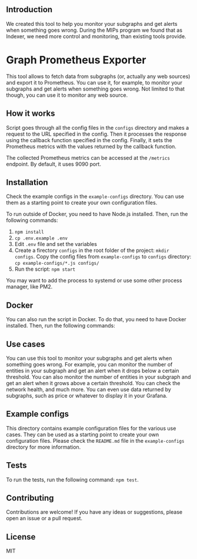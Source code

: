 ## Introduction

We created this tool to help you monitor your subgraphs and get alerts when something goes wrong.
During the MIPs program we found that as Indexer, we need more control and monitoring, than existing tools provide.

# Graph Prometheus Exporter

This tool allows to fetch data from subgraphs (or, actually any web sources) and export it to Prometheus.
You can use it, for example, to monitor your subgraphs and get alerts when something goes wrong.
Not limited to that though, you can use it to monitor any web source.

## How it works

Script goes through all the config files in the `configs` directory and makes a request to the URL specified in the config.
Then it processes the response using the callback function specified in the config.
Finally, it sets the Prometheus metrics with the values returned by the callback function.

The collected Prometheus metrics can be accessed at the `/metrics` endpoint. By default, it uses 9090 port.

## Installation

Check the example configs in the `example-configs` directory.
You can use them as a starting point to create your own configuration files.

To run outside of Docker, you need to have Node.js installed.
Then, run the following commands:

1. `npm install`
2. `cp .env.example .env`
3. Edit `.env` file and set the variables
4. Create a firectory `configs` in the root folder of the project: `mkdir configs`. Copy the config files from `example-configs` to `configs` directory: `cp example-configs/*.js configs/`
5. Run the script: `npm start`

You may want to add the process to systemd or use some other process manager, like PM2.

## Docker

You can also run the script in Docker.
To do that, you need to have Docker installed.
Then, run the following commands:

## Use cases

You can use this tool to monitor your subgraphs and get alerts when something goes wrong.
For example, you can monitor the number of entities in your subgraph and get an alert when it drops below a certain threshold.
You can also monitor the number of entities in your subgraph and get an alert when it grows above a certain threshold.
You can check the network health, and much more.
You can even use data returned by subgraphs, such as price or whatever to display it in your Grafana.

## Example configs

This directory contains example configuration files for the various use cases.
They can be used as a starting point to create your own configuration files.
Please check the `README.md` file in the `example-configs` directory for more information.

## Tests

To run the tests, run the following command: `npm test`.

## Contributing

Contributions are welcome! If you have any ideas or suggestions, please open an issue or a pull request.

## License

MIT

